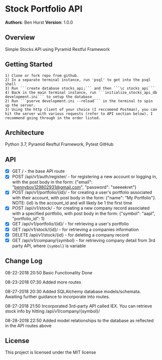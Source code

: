 # Stock Portfolio API
 **Authors**: Ben Hurst
 **Version**: 1.0.0
 ## Overview
 Simple Stocks API using Pyramid Restful Framework
 ## Getting Started
    1) Clone or fork repo from github.
    2) In a separate terminal instance, run 'psql' to get into the psql shell
    3) Run ```create database stocks_api;``` and then ```\c stocks_api```
    4) Back in the main terminal instance, run ```initialize_stocks_api_db development.ini``` to setup the database
    2) Run ```pserve development.ini --reload``` in the terminal to spin up the server.
    3) Using the http client of your choice (I reccomend Postman), you can hit the server with various requests (refer to API section below). I recommend going through in the order listed.

 ## Architecture
Python 3.7, Pyramid Resftul Framework, Pytest
GitHub
 ## API

- [x] GET / - the base API route
- [x] POST /api/v1/auth/register/ - for registering a new account or logging in, with the post body in the form: {"email": "bennyboy129802931@gmail.com", "password": "seeeekret"}
- [x] POST /api/v1/portfolio/{id}/ - for creating a user's portfolio associated with their account, with post body in the form: {"name": "My Portfolio"}. NOTE: {id} is the account_id and will likely be 1 the first time
- [x] POST /api/v1/stock/ - for creating a new company record associated with a specified portfolio, with post body in the form: {"symbol": "aapl", "portfolio_id": 1}
- [x] GET /api/v1/portfolio/{id}/ - for retrieving a user's portfolio
- [x] GET /api/v1/stock/{id}/ - for retrieving a companies information
- [x] DELETE /api/v1/stock/{id} - for deleting a company record
- [x] GET /api/v1/company/{symbol} - for retrieving company detail from 3rd party API, where `{symbol}` is variable

 ## Change Log
 08-22-2018 20:50 Basic Functionality Done

 08-23-2018 07:30 Added more routes

 08-27-2018 20:30 Added SQLAlchemy database models/schemata. Awaiting further guidance to incorporate into routes.

 08-27-2018 21:50 Incorporated 3rd-party API called IEX. You can retrieve stock info by hitting /api/v1/company/{symbol}/

 08-28-2018 22:50 Added model relationships to the database as reflected in the API routes above

 ## License
This project is licensed under the MIT license

